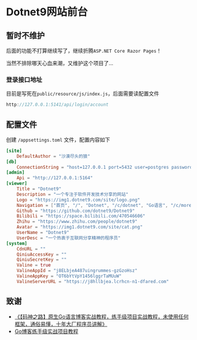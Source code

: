 # Dotnet9网站前台

## 暂时不维护

后面的功能不打算继续写了，继续折腾`ASP.NET Core Razor Pages`！

当然不排除哪天心血来潮，又维护这个项目了...

### 登录接口地址

目前是写死在`public/resource/js/index.js`，后面需要读配置文件

```js
http://127.0.0.1:5141/api/login/account
```

## 配置文件

创建 `/appsettings.toml` 文件，配置内容如下

```toml
[site]
    DefaultAuthor = "沙漠尽头的狼"
[db]
    ConnectionString = "host=127.0.0.1 port=5432 user=postgres password=fcs3x5rX7f6ZFhEs dbname=dotnet9 sslmode=disable TimeZone=Asia/Shanghai"
[admin]
    Api = "http://127.0.0.1:5164"
[viewer]
    Title = "Dotnet9"
    Description = "一个专注于软件开发技术分享的网站"
    Logo = "https://img1.dotnet9.com/site/logo.png"
    Navigation = ["首页", "/", "Dotnet", "/c/dotnet", "Go语言", "/c/more-language-go", "归档", "/pigeonhole", "关于", "/about"]
    Github = "https://github.com/dotnet9/Dotnet9"
    Bilibili = "https://space.bilibili.com/470546606"
    Zhihu = "https://www.zhihu.com/people/dotnet9"
    Avatar = "https://img1.dotnet9.com/site/cat.png"
    UserName = "Dotnet9"
    UserDesc = "一个热衷于互联网分享精神的程序员"
[system]
    CdnURL = ""
	QiniuAccessKey = ""
	QiniuSecretKey = ""
	Valine = true
	ValineAppId = "j8ELbjeA487uingrummes-gzGzoHsz"
	ValineAppKey = "OT6bYtVpY1456lggrTaMUuW"
	ValineServerURL = "https://j8hllbjea.lcrhcn-n1-dfared.com"
```

## 致谢

- [《【码神之路】原生Go语言博客实战教程，练手级项目实战教程，未使用任何框架，通俗易懂，十年大厂程序员讲解》](https://www.bilibili.com/video/BV1VS4y1F7NM)
- [Go博客练手级实战项目教程](https://mszlu.com/goblog/01.html)